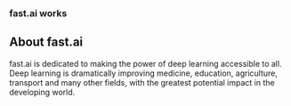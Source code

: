 
[logo]: https://www.paperspace.com/images/logos/fastai.png ("fast.ai logo")

### fast.ai works

 ## About fast.ai

fast.ai is dedicated to making the power of deep learning accessible to all. Deep learning is dramatically improving medicine, education, agriculture, transport and many other fields, with the greatest potential impact in the developing world.
